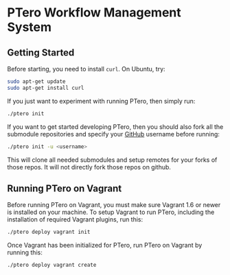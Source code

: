 # PTero Workflow Management System

## Getting Started
Before starting, you need to install `curl`.  On Ubuntu, try:

```bash
sudo apt-get update
sudo apt-get install curl
```

If you just want to experiment with running PTero, then simply run:

```bash
./ptero init
```

If you want to get started developing PTero, then you should also fork all the
submodule repositories and specify your [GitHub](https://github.com/) username
before running:

```bash
./ptero init -u <username>
```

This will clone all needed submodules and setup remotes for your forks of those
repos.  It will not directly fork those repos on github.

## Running PTero on Vagrant
Before running PTero on Vagrant, you must make sure Vagrant 1.6 or newer is
installed on your machine.  To setup Vagrant to run PTero, including the
installation of required Vagrant plugins, run this:

```bash
./ptero deploy vagrant init
```

Once Vagrant has been initialized for PTero, run PTero on Vagrant by running
this:

```bash
./ptero deploy vagrant create
```
